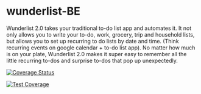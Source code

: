 # wunderlist-BE
Wunderlist 2.0 takes your traditional to-do list app and automates it. It not only allows you to write your to-do, work, grocery, trip and household lists, but allows you to set up recurring to do lists by date and time. (Think recurring events on google calendar + to-do list app). No matter how much is on your plate, Wunderlist 2.0 makes it super easy to remember all the little recurring to-dos and surprise to-dos that pop up unexpectedly.


[![Coverage Status](https://coveralls.io/repos/github/bw-072619-wunderlist/wunderlist-BE/badge.svg?branch=master)](https://coveralls.io/github/bw-072619-wunderlist/wunderlist-BE?branch=master)

[![Test Coverage](https://api.codeclimate.com/v1/badges/e53399dc39996ddd696f/test_coverage)](https://codeclimate.com/github/bw-072619-wunderlist/wunderlist-BE/test_coverage)
